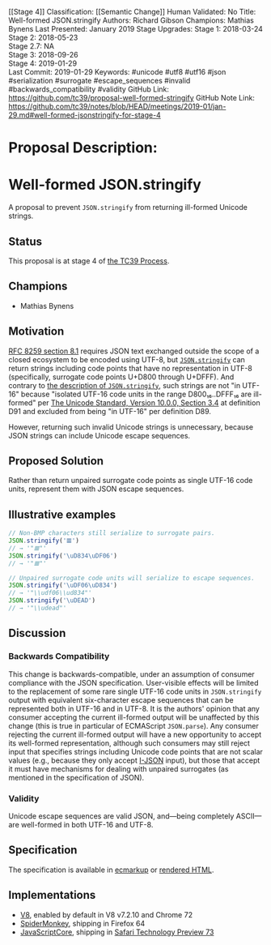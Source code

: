 [[Stage 4]]
Classification: [[Semantic Change]]
Human Validated: No
Title: Well-formed JSON.stringify
Authors: Richard Gibson
Champions: Mathias Bynens
Last Presented: January 2019
Stage Upgrades: 
Stage 1: 2018-03-24  
Stage 2: 2018-05-23  
Stage 2.7: NA  
Stage 3: 2018-09-26  
Stage 4: 2019-01-29  
Last Commit: 2019-01-29
Keywords: #unicode #utf8 #utf16 #json #serialization #surrogate #escape_sequences #invalid #backwards_compatibility #validity
GitHub Link: https://github.com/tc39/proposal-well-formed-stringify
GitHub Note Link: https://github.com/tc39/notes/blob/HEAD/meetings/2019-01/jan-29.md#well-formed-jsonstringify-for-stage-4

# Proposal Description:
# Well-formed JSON.stringify

A proposal to prevent `JSON.stringify` from returning ill-formed Unicode strings.

## Status
This proposal is at stage 4 of [the TC39 Process](https://tc39.github.io/process-document/).

## Champions
* Mathias Bynens

## Motivation
[RFC 8259 section 8.1](https://tools.ietf.org/html/rfc8259#section-8.1) requires JSON text exchanged outside the scope of a closed ecosystem to be encoded using UTF-8, but [`JSON.stringify`](https://tc39.github.io/ecma262/#sec-json.stringify) can return strings including code points that have no representation in UTF-8 (specifically, surrogate code points U+D800 through U+DFFF).
And contrary to [the description of `JSON.stringify`](https://tc39.github.io/ecma262/#sec-json.stringify), such strings are not "in UTF-16" because "isolated UTF-16 code units in the range D800₁₆..DFFF₁₆ are ill-formed" per [The Unicode Standard, Version 10.0.0, Section 3.4](https://unicode.org/versions/Unicode10.0.0/ch03.pdf#G7404) at definition D91 and excluded from being "in UTF-16" per definition D89.

However, returning such invalid Unicode strings is unnecessary, because JSON strings can include Unicode escape sequences.

## Proposed Solution
Rather than return unpaired surrogate code points as single UTF-16 code units, represent them with JSON escape sequences.

## Illustrative examples
```js
// Non-BMP characters still serialize to surrogate pairs.
JSON.stringify('𝌆')
// → '"𝌆"'
JSON.stringify('\uD834\uDF06')
// → '"𝌆"'

// Unpaired surrogate code units will serialize to escape sequences.
JSON.stringify('\uDF06\uD834')
// → '"\\udf06\\ud834"'
JSON.stringify('\uDEAD')
// → '"\\udead"'
```

## Discussion
### Backwards Compatibility
This change is backwards-compatible, under an assumption of consumer compliance with the JSON specification.
User-visible effects will be limited to the replacement of some rare single UTF-16 code units in `JSON.stringify` output with equivalent six-character escape sequences that can be represented both in UTF-16 and in UTF-8.
It is the authors' opinion that any consumer accepting the current ill-formed output will be unaffected by this change (this is true in particular of ECMAScript `JSON.parse`).
Any consumer rejecting the current ill-formed output will have a new opportunity to accept its well-formed representation, although such consumers may still reject input that specifies strings including Unicode code points that are not scalar values (e.g., because they only accept [I-JSON](https://tools.ietf.org/html/rfc7493) input), but those that accept it must have mechanisms for dealing with unpaired surrogates (as mentioned in the specification of JSON).

### Validity
Unicode escape sequences are valid JSON, and—being completely ASCII—are well-formed in both UTF-16 and UTF-8.

## Specification
The specification is available in [ecmarkup](spec.emu) or [rendered HTML](https://tc39.github.io/proposal-well-formed-stringify/).

## Implementations
* [V8](https://bugs.chromium.org/p/v8/issues/detail?id=7782), enabled by default in V8 v7.2.10 and Chrome 72
* [SpiderMonkey](https://bugzilla.mozilla.org/show_bug.cgi?id=1469021), shipping in Firefox 64
* [JavaScriptCore](https://bugs.webkit.org/show_bug.cgi?id=191677), shipping in [Safari Technology Preview 73](https://webkit.org/blog/8555/release-notes-for-safari-technology-preview-73/)
